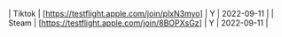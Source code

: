 | Tiktok | [https://testflight.apple.com/join/plxN3myo] | Y | 2022-09-11 |
| Steam | [https://testflight.apple.com/join/8BOPXsGz] | Y | 2022-09-11 |
